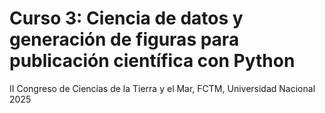 # Curso 3: Ciencia de datos y generación de figuras para publicación científica con Python
II Congreso de Ciencias de la Tierra y el Mar, FCTM, Universidad Nacional 2025
